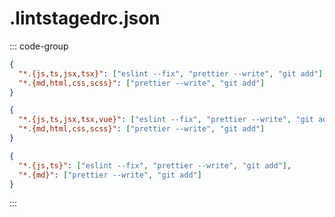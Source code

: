 # .lintstagedrc.json

::: code-group

```json [React + TS]
{
  "*.{js,ts,jsx,tsx}": ["eslint --fix", "prettier --write", "git add"],
  "*.{md,html,css,scss}": ["prettier --write", "git add"]
}
```

```json [Vue + TS]
{
  "*.{js,ts,jsx,tsx,vue}": ["eslint --fix", "prettier --write", "git add"],
  "*.{md,html,css,scss}": ["prettier --write", "git add"]
}
```

```json [Only TS]
{
  "*.{js,ts}": ["eslint --fix", "prettier --write", "git add"],
  "*.{md}": ["prettier --write", "git add"]
}
```

:::
